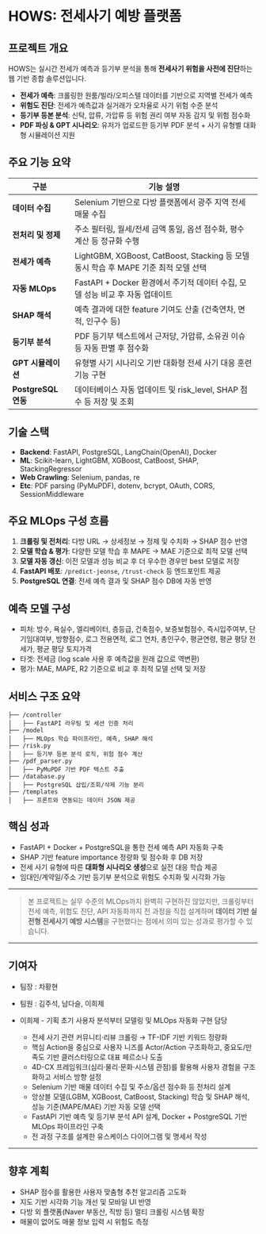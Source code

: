 # HOWS: 전세사기 예방 플랫폼

## 프로젝트 개요

HOWS는 실시간 전세가 예측과 등기부 분석을 통해 **전세사기 위험을 사전에 진단**하는 웹 기반 종합 솔루션입니다.

* **전세가 예측**: 크롤링한 원룸/빌라/오피스텔 데이터를 기반으로 지역별 전세가 예측
* **위험도 진단**: 전세가 예측값과 실거래가 오차율로 사기 위험 수준 분석
* **등기부 등본 분석**: 신탁, 압류, 가압류 등 위험 권리 여부 자동 감지 및 위험 점수화
* **PDF 파싱 & GPT 시나리오**: 유저가 업로드한 등기부 PDF 분석 + 사기 유형별 대화형 시뮬레이션 지원

## 주요 기능 요약

| 구분                | 기능 설명                                                               |
| ----------------- | ------------------------------------------------------------------- |
| **데이터 수집**        | Selenium 기반으로 다방 플랫폼에서 광주 지역 전세 매물 수집                               |
| **전처리 및 정제**      | 주소 필터링, 월세/전세 금액 통일, 옵션 점수화, 평수 계산 등 정규화 수행                         |
| **전세가 예측**        | LightGBM, XGBoost, CatBoost, Stacking 등 모델 동시 학습 후 MAPE 기준 최적 모델 선택 |
| **자동 MLOps**      | FastAPI + Docker 환경에서 주기적 데이터 수집, 모델 성능 비교 후 자동 업데이트                |
| **SHAP 해석**       | 예측 결과에 대한 feature 기여도 산출 (건축연차, 면적, 인구수 등)                          |
| **등기부 분석**        | PDF 등기부 텍스트에서 근저당, 가압류, 소유권 이슈 등 자동 판별 후 점수화                        |
| **GPT 시뮬레이션**     | 유형별 사기 시나리오 기반 대화형 전세 사기 대응 훈련 기능 구현                                |
| **PostgreSQL 연동** | 데이터베이스 자동 업데이트 및 risk\_level, SHAP 점수 등 저장 및 조회                     |

## 기술 스택

* **Backend**: FastAPI, PostgreSQL, LangChain(OpenAI), Docker
* **ML**: Scikit-learn, LightGBM, XGBoost, CatBoost, SHAP, StackingRegressor
* **Web Crawling**: Selenium, pandas, re
* **Etc**: PDF parsing (PyMuPDF), dotenv, bcrypt, OAuth, CORS, SessionMiddleware

## 주요 MLOps 구성 흐름

1. **크롤링 및 전처리**: 다방 URL → 상세정보 → 정제 및 수치화 → SHAP 점수 반영
2. **모델 학습 & 평가**: 다양한 모델 학습 후 MAPE → MAE 기준으로 최적 모델 선택
3. **모델 자동 갱신**: 이전 모델과 성능 비교 후 더 우수한 경우만 best 모델로 저장
4. **FastAPI 배포**: `/predict-jeonse`, `/trust-check` 등 엔드포인트 제공
5. **PostgreSQL 연결**: 전세 예측 결과 및 SHAP 점수 DB에 자동 반영

## 예측 모델 구성

* 피처: 방수, 욕실수, 엘리베이터, 층등급, 건축점수, 보증보험점수, 즉시입주여부, 단기임대여부, 방향점수, 로그 전용면적, 로그 연차, 총인구수, 평균연령, 평균 평당 전세가, 평균 평당 토지가격
* 타겟: 전세금 (log scale 사용 후 예측값을 원래 값으로 역변환)
* 평가: MAE, MAPE, R2 기준으로 비교 후 최적 모델 선택 및 저장

## 서비스 구조 요약

```
├── /controller
│   ├── FastAPI 라우팅 및 세션 인증 처리
├── /model
│   ├── MLOps 학습 파이프라인, 예측, SHAP 해석
├── /risk.py
│   ├── 등기부 등본 분석 로직, 위험 점수 계산
├── /pdf_parser.py
│   ├── PyMuPDF 기반 PDF 텍스트 추출
├── /database.py
│   ├── PostgreSQL 삽입/조회/삭제 기능 분리
├── /templates
│   ├── 프론트와 연동되는 데이터 JSON 제공
```

## 핵심 성과

* FastAPI + Docker + PostgreSQL을 통한 전세 예측 API 자동화 구축
* SHAP 기반 feature importance 정량화 및 점수화 후 DB 저장
* 전세 사기 유형에 따른 **대화형 시나리오 생성**으로 실전 대응 학습 제공
* 임대인/계약일/주소 기반 등기부 분석으로 위험도 수치화 및 시각화 가능

---

> 본 프로젝트는 실무 수준의 MLOps까지 완벽히 구현하진 않았지만, 크롤링부터 전세 예측, 위험도 진단, API 자동화까지 전 과정을 직접 설계하며 **데이터 기반 실전형 전세사기 예방 시스템**을 구현했다는 점에서 의미 있는 성과로 평가할 수 있습니다.

---

## 기여자

* 팀장 : 차황현
* 팀원 : 김주석, 남다슬, 이희제

* 이희제 - 기획 초기 사용자 분석부터 모델링 및 MLOps 자동화 구현 담당
  * 전세 사기 관련 커뮤니티·리뷰 크롤링 → TF-IDF 기반 키워드 정량화
  * 핵심 Action을 중심으로 사용자 니즈를 Actor/Action 구조화하고, 중요도/만족도 기반 클러스터링으로 대표 페르소나 도출
  * 4D-CX 프레임워크(심리·물리·문화·시스템 관점)를 활용해 사용자 경험을 구조화하고 서비스 방향 설정
  * Selenium 기반 매물 데이터 수집 및 주소/옵션 점수화 등 전처리 설계
  * 앙상블 모델(LGBM, XGBoost, CatBoost, Stacking) 학습 및 SHAP 해석, 성능 기준(MAPE/MAE) 기반 자동 모델 선택
  * FastAPI 기반 예측 및 등기부 분석 API 설계, Docker + PostgreSQL 기반 MLOps 파이프라인 구축
  * 전 과정 구조를 설계한 유스케이스 다이어그램 및 명세서 작성

---

## 향후 계획

* SHAP 점수를 활용한 사용자 맞춤형 추천 알고리즘 고도화
* 지도 기반 시각화 기능 개선 및 모바일 UI 반영
* 다방 외 플랫폼(Naver 부동산, 직방 등) 멀티 크롤링 시스템 확장
* 매물이 없어도 매물 정보 입력 시 위험도 측정
